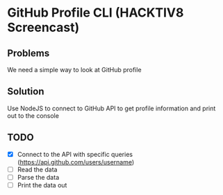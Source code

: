 # GitHub Profile CLI (HACKTIV8 Screencast)

## Problems

We need a simple way to look at GitHub profile

## Solution

Use NodeJS to connect to GitHub API to get profile information and print out to the console

## TODO

* [x] Connect to the API with specific queries (https://api.github.com/users/username)
* [ ] Read the data
* [ ] Parse the data
* [ ] Print the data out

